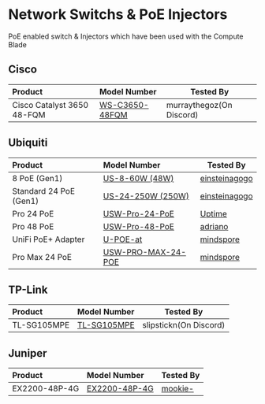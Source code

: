 # Network Switchs & PoE Injectors

PoE enabled switch & Injectors which have been used with the Compute Blade

## Cisco
| Product                       | Model Number              | Tested By |
|:------------------------------|:------------------ | --------- |
| Cisco Catalyst 3650 48-FQM | [WS-C3650-48FQM](https://www.cisco.com/c/en/us/products/collateral/switches/catalyst-3650-series-switches/data_sheet-c78-729449.html) | murraythegoz(On Discord) |

## Ubiquiti

| Product                       | Model Number         | Tested By |
|:------------------------------|:------------------ | --------- |
| 8 PoE (Gen1) | [US-8-60W (48W)](https://uk.store.ui.com/uk/en/products/us-8-60w) | [einsteinagogo](https://github.com/einsteinagogo/AwesomeResources/blob/master/Virtualisation.md#hancocksvmwarehalfhour) |
| Standard 24 PoE (Gen1) | [US-24-250W (250W)](https://uk.store.ui.com/uk/en/products/us-24-250w) | [einsteinagogo](https://github.com/einsteinagogo/AwesomeResources/blob/master/Virtualisation.md#hancocksvmwarehalfhour) |
| Pro 24 PoE | [USW-Pro-24-PoE](https://techspecs.ui.com/unifi/switching/usw-pro-24-poe) | [Uptime](https://github.com/uptime-industries) |
| Pro 48 PoE | [USW-Pro-48-PoE](https://techspecs.ui.com/unifi/switching/usw-pro-48-poe) | [adriano](https://github.com/Adriano8899) |
| UniFi PoE+ Adapter | [U-POE-at](https://store.ui.com/eu/en/products/u-poe-at) | [mindspore](https://github.com/cKhoff) |
| Pro Max 24 PoE  | [USW-PRO-MAX-24-POE](https://eu.store.ui.com/eu/en/products/usw-pro-max-24-poe) | [mindspore](https://github.com/cKhoff) |


## TP-Link

| Product                       | Model Number              | Tested By |
|:------------------------------|:------------------ | --------- |
| TL-SG105MPE | [TL-SG105MPE](https://www.tp-link.com/us/home-networking/5-port-switch/tl-sg105mpe/) | slipstickn(On Discord) |

## Juniper

| Product                       | Model Number              | Tested By |
|:------------------------------|:------------------ | --------- |
| EX2200-48P-4G | [EX2200-48P-4G](https://www.juniper.net/documentation/product/us/en/ex2200/) | [mookie-](https://github.com/mookie-) |
